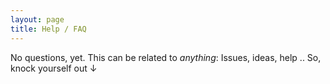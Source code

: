 ```yaml
---
layout: page
title: Help / FAQ
---
```


No questions, yet. 
This can be related to _anything_: Issues, ideas, help .. So, knock yourself out &darr;